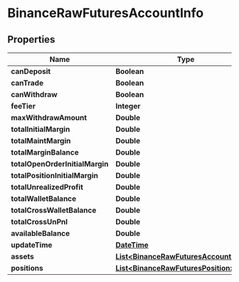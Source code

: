 # BinanceRawFuturesAccountInfo

## Properties
Name | Type | Description | Notes
------------ | ------------- | ------------- | -------------
**canDeposit** | **Boolean** |  |  [optional]
**canTrade** | **Boolean** |  |  [optional]
**canWithdraw** | **Boolean** |  |  [optional]
**feeTier** | **Integer** |  |  [optional]
**maxWithdrawAmount** | **Double** |  |  [optional]
**totalInitialMargin** | **Double** |  |  [optional]
**totalMaintMargin** | **Double** |  |  [optional]
**totalMarginBalance** | **Double** |  |  [optional]
**totalOpenOrderInitialMargin** | **Double** |  |  [optional]
**totalPositionInitialMargin** | **Double** |  |  [optional]
**totalUnrealizedProfit** | **Double** |  |  [optional]
**totalWalletBalance** | **Double** |  |  [optional]
**totalCrossWalletBalance** | **Double** |  |  [optional]
**totalCrossUnPnl** | **Double** |  |  [optional]
**availableBalance** | **Double** |  |  [optional]
**updateTime** | [**DateTime**](DateTime.md) |  |  [optional]
**assets** | [**List&lt;BinanceRawFuturesAccountAsset&gt;**](BinanceRawFuturesAccountAsset.md) |  |  [optional]
**positions** | [**List&lt;BinanceRawFuturesPosition&gt;**](BinanceRawFuturesPosition.md) |  |  [optional]
